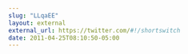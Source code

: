```yaml
---
slug: "LLqaEE"
layout: external
external_url: https://twitter.com/#!/shortswitch
date: 2011-04-25T08:10:50-05:00
---
```

